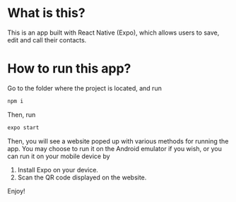 # What is this?

This is an app built with React Native (Expo), which allows users to save, edit and call their contacts. 

# How to run this app?

Go to the folder where the project is located, and run

```bash
npm i
```

Then, run

```bash
expo start
```

Then, you will see a website poped up with various methods for running the app. You may choose to run it on the Android emulator if you wish, or you can run it on your mobile device by

1) Install Expo on your device.
2) Scan the QR code displayed on the website.

Enjoy!
